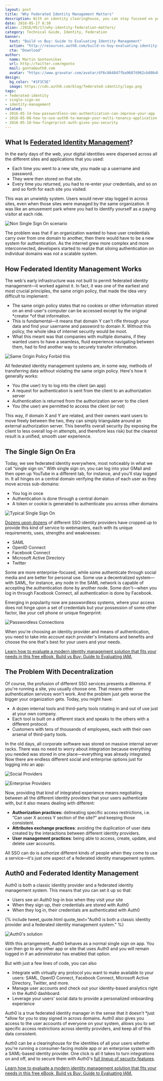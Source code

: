 ```yaml
---
layout: post
title: "Why Federated Identity Management Matters"
description: With an identity clearinghouse, you can stay focused on your business, not figuring out who your users are.
date: 2016-05-17 8:30
alias: /2016/05/17/why-identity-federation-matters/
category: Technical Guide, Identity, Federation
banner:
  text: "Build vs Buy: Guide to Evaluating Identity Management"
  action: "http://resources.auth0.com/build-vs-buy-evaluating-identity-management/"
  cta: "Download"
author:
  name: Martin Gontovnikas
  url: http://twitter.com/mgonto
  mail: gonto@auth0.com
  avatar: "https://www.gravatar.com/avatar/df6c864847fba9687d962cb80b482764??s=60"
design:
  bg_color: "#1F3C5E"
  image: https://cdn.auth0.com/blog/federated-identity/logo.png
tags:
- federated-identity
- single-sign-on
- identity-management
related:
- 2016-05-14-how-passwordless-sms-authentication-can-improve-your-app
- 2016-05-08-how-to-use-auth0-to-manage-your-multi-tenancy-application
- 2016-05-10-how-fingerprint-auth-gives-you-security
---
```


## What Is [Federated Identity Management](http://resources.auth0.com/build-vs-buy-evaluating-identity-management/)?

In the early days of the web, your digital identities were dispersed across all the different sites and applications that you used:

* Each time you went to a new site, you made up a username and password.
* They were then stored on that site.
* Every time you returned, you had to re-enter your credentials, and so on and so forth for each site you visited.

This was an unwieldy system. Users would never stay logged in across sites, even when those sites were managed by the same organization. It was like an amusement park where you had to identify yourself as a paying visitor at each ride.

![Non Single Sign On scenario](https://cdn.auth0.com/blog/federated-identity/non-sso-scenario.png)

The problem was that if an organization wanted to have user credentials carry over from one domain to another, then there would have to be a new system for authentication. As the internet grew more complex and more interconnected, developers started to realize that siloing authentication on individual domains was not a scalable system.

## How Federated Identity Management Works

The web's early infrastructure was not built to permit federated identity management—it worked against it. In fact, it was one of the earliest and most crucial principles, the same origin policy, that made the idea very difficult to implement:

* The same origin policy states that no cookies or other information stored on an end-user's computer can be accessed except by the original *creator *of that information.
* This is fundamental—it means that domain Y can't rifle through your data and find your username and password to domain X. Without this policy, the whole idea of internet security would be moot.
* What this meant was that companies with multiple domains, if they wanted users to have a seamless, fluid experience navigating between them, had to find another way to securely transfer information.

![Same Origin Policy Forbid this](https://cdn.auth0.com/blog/federated-identity/same-origin-policy-forbids-this.png)

All federated identity management systems are, in some way, methods of transferring data without violating the same origin policy. Here's how it generally works:

* You (the user) try to log into the client (an app)
* A request for authentication is sent from the client to an authorization server
* Authentication is returned from the authorization server to the client
* You (the user) are permitted to access the client (or not)

This way, if domain X and Y are related, and their owners want users to move freely between the two, they can simply triangulate around an external authorization server. This benefits overall security (by exposing the client to less overall log-in attempts, and therefore less risk) but the clearest result is a unified, smooth user experience.

## The Single Sign On Era

Today, we see federated identity everywhere, most noticeably in what we call “single sign on.” With single sign on, you can log into your GMail and then open up YouTube in a different tab, for instance, and you'll stay logged in. It all hinges on a central domain verifying the status of each user as they move across sub-domains:

* You log in once
* Authentication is done through a central domain
* A token or cookie is generated to authenticate you across other domains

![Typical Single Sign On](https://cdn.auth0.com/blog/federated-identity/typical-sso.png)

[Dozens upon dozens](https://auth0.com/docs/identityproviders#enterprise) of different SSO identity providers have cropped up to provide this kind of service to webmasters, each with its unique requirements, uses, strengths and weaknesses:

* SAML
* OpenID Connect
* Facebook Connect
* Microsoft Active Directory
* Twitter

Some are more enterprise-focused, while some authenticate through social media and are better for personal use. Some use a decentralized system—with SAML, for instance, any node in the SAML network is capable of accepting the authentication done by another node. Some don't—when you log in through Facebook Connect, all authentication is done by Facebook.

Emerging in popularity now are passwordless systems, where your access does not hinge upon a set of credentials but your possession of some other factor, like your cell phone or unique fingerprint:

![Passwordless Connections](https://cdn.auth0.com/blog/federated-identity/passwordless-connections.png)

When you're choosing an identity provider and means of authentication, you need to take into account each provider's limitations and benefits and choose the one that's best for your users and your needs.

[Learn how to evaluate a modern identity management solution that fits your needs in this free eBook, Build vs Buy: Guide to Evaluating IAM.](http://resources.auth0.com/build-vs-buy-evaluating-identity-management/)

## The Problem With Decentralization

Of course, the profusion of different SSO services presents a dilemma. If you're running a site, you usually choose one. That means other authentication services won't work. And the problem just gets worse the bigger your organization gets. Today, you might have:

* A dozen internal tools and third-party tools rotating in and out of use just at your own company.
* Each tool is built on a different stack and speaks to the others with a different protocol.
* Customers with tens of thousands of employees, each with their own arsenal of third-party tools.

In the old days, all corporate software was stored on massive internal server racks. There was no need to worry about integration because everything you needed was stored in one place—everything was already integrated. Now there are endless different social and enterprise options just for logging into an app:

![Social Providers](https://cdn.auth0.com/blog/federated-identity/social-providers.png)

![Enterprise Providers](https://cdn.auth0.com/blog/federated-identity/enterprise-options.png)

Now, providing that kind of integrated experience means negotiating between all the different identity providers that your users authenticate with, but it also means dealing with different:

* **Authorization practices:** delineating specific access restrictions, i.e. “Can user X access Y section of the site?” and keeping those consistent.
* **Attributes exchange practices**: avoiding the duplication of user data created by the interactions between different identity providers.
* **User management practices**: being able to access, create, update, and delete user accounts.

All SSO can do is authorize different kinds of people when they come to use a service—it's just one aspect of a federated identity management system.

## Auth0 and Federated Identity Management  

Auth0 is both a classic identity provider and a federated identity management system. This means that you can set it up so that:

* Users see an Auth0 log-in box when they visit your site
* When they sign up, their credentials are stored with Auth0
* When they log in, their credentials are authenticated with Auth0

{% include tweet_quote.html quote_text="Auth0 is both a classic identity provider and a federated identity management system." %}

![Auth0's solution](https://cdn.auth0.com/blog/federated-identity/auth0.png)

With this arrangement, Auth0 behaves as a normal single sign on app. You can then go to any other app or site that uses Auth0 and you will remain logged in if an administrator has enabled that option.

But with just a few lines of code, you can also

* Integrate with virtually any protocol you want to make available to your users: SAML, OpenID Connect, Facebook Connect, Microsoft Active Directory, Twitter, and more.
* Manage user accounts and check out your identity-based analytics right in the Auth0 dashboard.
* Leverage your users' social data to provide a personalized onboarding experience

Auth0 is a true federated identity manager in the sense that it doesn't *just *allow for you to stay signed in across domains. Auth0 also gives you access to the user accounts of everyone on your system, allows you to set specific access restrictions across identity providers, and keep all of this data consistent.

Auth0 can be a clearinghouse for the identities of all your users whether you're running a consumer-facing mobile app or an enterprise system with a SAML-based identity provider. One click is all it takes to turn integrations on and off, and to secure them with Auth0's [full lineup of security features](https://auth0.com/security).

[Learn how to evaluate a modern identity management solution that fits your needs in this free eBook, Build vs Buy: Guide to Evaluating IAM.](http://resources.auth0.com/build-vs-buy-evaluating-identity-management/)
